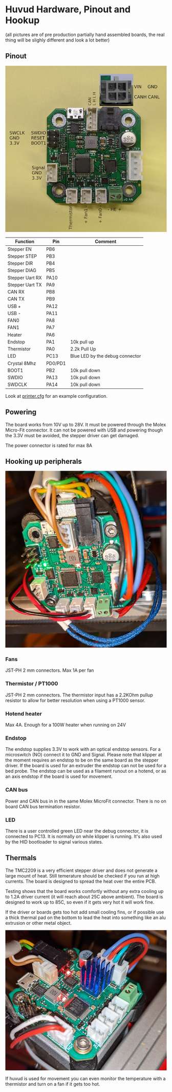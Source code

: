 
# Huvud Hardware, Pinout and Hookup

(all pictures are of pre production partially hand assembled boards, the real thing will be slighly different and look a lot better)

## Pinout 

![Pinout](045pinout.jpg)

Function         | Pin  | Comment
-----------------|------|---------
Stepper EN       | PB6  |
Stepper STEP     | PB3  |
Stepper DIR      | PB4  |
Stepper DIAG     | PB5  |
Stepper Uart RX  | PA10 |
Stepper Uart TX  | PA9  |
CAN RX           | PB8  |
CAN TX           | PB9  |
USB +            | PA12 |
USB -            | PA11 |
FAN0             | PA8  |
FAN1             | PA7  |
Heater           | PA6  | 
Endstop          | PA1  | 10k pull up
Thermistor       | PA0  | 2.2k Pull Up
LED              | PC13 | Blue LED by the debug connector
Crystal 8Mhz     | PD0/PD1 |
BOOT1            | PB2  | 10k pull down
SWDIO            | PA13 | 10k pull down
SWDCLK           | PA14 | 10k pull down

Look at [printer.cfg](printer.cfg) for an example configuration.


## Powering

The board works from 10V up to 28V. It must be powered through the Molex Micro-Fit connector. It can not be powered with USB and powering though the 3.3V must be avoided, the stepper driver can get damaged.

The power connector is rated for max 8A

## Hooking up peripherals

![Huvud on hotend](hotendbackside.jpg)


### Fans

JST-PH 2 mm connectors. Max 1A per fan

### Thermistor / PT1000

JST-PH 2 mm connectors. The thermistor input has a 2.2KOhm pullup resistor to allow for better resolution when using a PT1000 sensor.

### Hotend heater

Max 4A. Enough for a 100W heater when running on 24V

### Endstop

The endstop supplies 3.3V to work with an optical endstop sensors. For a microswitch (NO) connect it to GND and Signal.
Please note that klipper at the moment requires an endstop to be on the same board as the stepper driver. If the board is used for an extruder the endstop can not be used for a bed probe. The endstop can be used as a filament runout on a hotend, or as an axis endstop if the board is used for movement.

### CAN bus

Power and CAN bus in in the same Molex MicroFit connector.
There is no on board CAN bus termination resistor.

### LED

There is a user controlled green LED near the debug connector, it is connected to PC13. It is normally on while klipper is running. It's also used by the HID bootloader to signal various states.

## Thermals

The TMC2209 is a very efficient stepper driver and does not generate a large mount of heat. Still temerature should be checked if you run at high currents. The board is designed to spread the heat over the entire PCB. 

Testing shows that the board works comfortly without any extra cooling up to 1.2A driver current (it will reach about 25C above ambient). The board is designed to work up to 85C, so even if it gets very hot it will work fine. 

If the driver or boards gets too hot add small cooling fins, or if possible use a thick thermal pad on the bottom to lead the heat into something like an alu extrusion or other metal object.

![IDEX x axis with cooling fins](idexxaxis.jpg)

If huvud is used for movement you can even monitor the temperature with a thermistor and turn on a fan if it gets too hot. 

